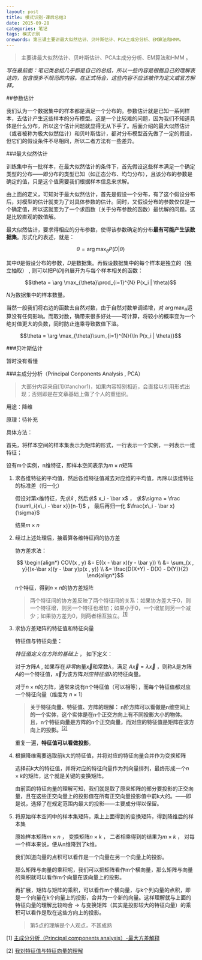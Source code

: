 ```yaml
---
layout: post
title: 模式识别-课后总结3
date: 2015-09-28
categories: 笔记
tags: 模式识别
onewords: 第三课主要讲最大似然估计、贝叶斯估计、PCA主成分分析、EM算法和HMM。
---
```

> 主要讲最大似然估计、贝叶斯估计、PCA主成分分析、EM算法和HMM 。

*写在最前面：笔记类总结几乎都是自己的总结，所以一些内容是根据自己的理解表达的，包含很多不规范的内容。在正式场合，这些内容不应该被作为定义或官方解释。* 


##参数估计

我们认为一个数据集中的样本都是满足一个分布的。参数估计就是已知一系列样本，去估计产生这些样本的分布模型。这是一个比较难的问题，因为我们不知道具体是什么分布，所以这个估计问题就显得无从下手了。后面介绍的最大似然估计（或者被称为极大似然估计）和贝叶斯估计，都对分布模型首先做了一定的假设，但它们的假设条件不尽相同，所以二者方法有一些差异。

###最大似然估计

训练集中有一批样本，在最大似然估计的条件下，首先假设这些样本满足一个确定类型的分布——即分布的类型已知（如正态分布、均匀分布），且该分布的参数是确定的值，只是这个值需要我们根据样本信息来求解。

由上面的定义，可知对于最大似然估计，首先是假设一个分布，有了这个假设分布后，对模型的估计就变为了对具体参数的估计。同时，又假设分布的参数仅仅是一个确定值，所以这就变为了一个求函数（关于分布参数的函数）最优解的问题。这是比较直观的数值解。

最大似然估计，要求得相应的分布参数，使得该参数确定的分布**最有可能产生该数据集**。形式化的表述，就是：

$$\theta = \arg \max_{\theta}P(D | \theta)$$

其中$\theta$是假设分布的参数，$D$是数据集。再假设数据集中的每个样本是独立的（独立抽取） , 则可以把$P(D \| \theta)$展开为与每个样本相关的函数：

$$\theta = \arg \max_{\theta}\prod_{i=1}^{N} P(x_i | \theta)$$

$N$为数据集中的样本数量。

当然一般我们将右边的函数去自然对数，由于自然对数单调递增，对 $\arg \max_{\theta}$运算没有任何影响。而取对数，确带来很多好处——可计算，将较小的概率变为一个绝对值更大的负数，同时防止连乘导致数值下溢。

$$\theta = \arg \max_{\theta}\sum_{i=1}^{N}{\ln P(x_i | \theta)}$$

###贝叶斯估计

暂时没有看懂

###主成分分析（Principal Conponents Analysis , PCA）

> 大部分内容来自\[1\](#anchor1)，如果内容特别相近，会直接以引用形式出现；否则即是在文章基础上做了个人的重组织。

用途：降维

原理：待补充

具体方法：

首先，将样本空间的样本集表示为矩阵的形式，一行表示一个实例，一列表示一维特征；

设有m个实例，n维特征，即样本空间表示为$m \times n$矩阵

1. 求各维特征的平均值，然后各维特征值减去对应维的平均值，再除以该维特征的标准差（归一化）

    假设对第x维特征，先求$\bar x$ , 然后求$ x_i - \bar x$ ， 求$\sigma = \frac {\sum\_i{x\_i - \bar x}}{n-1}$ ， 最后再归一化 $\frac{x\_i - \bar x}{\sigma}$

    结果$m \times n$

2. 经过上述处理后，接着算各维特征间的协方差

    协方差求法：

     $$
    \begin{align*}
    COV(x , y) &= E((x - \bar x)(y - \bar y)) \\
               &= \sum_{x , y}{(x-\bar x)(y - \bar y)p(x , y)} \\
               &= \frac{D(X+Y) - D(X) - D(Y)}{2}
    \end{align*}$$

    n个特征，得到$n \times n$的协方差矩阵

    > 两个特征间的协方差反映了两个特征间的关系：如果协方差大于0，则一个特征增，则另一个特征也增加；如果小于0，一个增加则另一个减少；如果协方差为0，则两者相互独立。<sup><a href="#anchor1">[1]</a></sup>

3. 求协方差矩阵的特征值和特征向量
    
    特征值与特征向量：

    *特征值定义在方阵的基础上* ， 如下定义：

    对于方阵$A$ , 如果存在*非零*向量$\vec x$和常数$\lambda$，满足 $A \vec x = \lambda \vec x$ ，则称$\lambda$是方阵$A$的一个特征值，$\vec x$为该方阵*对应特征值*$\lambda$的特征向量。

    对于$n \times n$的方阵，通常来说有n个特征值（可以相等），而每个特征值都对应一个特征向量（维度为 $n \times 1$）

    > **关于特征向量、特征值、方阵的理解： n阶方阵可以看做是n维空间上的一个实体，这个实体是在n个正交方向上有不同投影大小的物体。且，n个特征向量是方阵的n个正交向量，而对应的特征值是矩阵在该方向上的投影。**<sup><a href="#anchor2">[2]</a></sup>

    重复一遍，**特征值可以看做投影**。

4. 根据降维需要选取前k大的特征值，并将对应的特征向量合并作为变换矩阵

    选择前k大的特征值，并将对应的特征向量作为列向量排列，最终形成一个$n \times k$的矩阵，这个就是关键的变换矩阵。

    由前面的特征向量的理解可知，我们就是取了原来矩阵的部分要投影的正交向量，且在这些正交向量上的投影值在所有正交向量投影值中前k大的。——即是说，选择了在规定范围内最大的投影——主要成分得以保留。

5. 将原始样本空间中的样本集矩阵，乘上上面得到的变换矩阵，得到降维后的样本集

    原始样本矩阵$m \times n$ ， 变换矩阵$n \times k$ ， 二者相乘得到的结果为$m \times k$ ， 对每一个样本来说，便从n维降到了k维。

    我们知道向量的点积可以看作是一个向量在另一个向量上的投影。

    那么矩阵与向量的乘积呢，我们可以把矩阵看作m个横向量，那么矩阵与向量的乘积就可以看作m个向量在该向量上的投影。

    再扩展，矩阵与矩阵的乘积，可以看作m个横向量，与k个列向量的点积，即是一个向量在k个向量上的投影，合并为一个新的向量。这样理解就与上面的特征向量的理解比较吻合 -> 与变换矩阵（其实是投影较大的特征向量）的乘积可以看作是取在这些方向上的投影。

    > 第5点的理解是个人观点，不甚成熟




<span id="anchor1">[1]</span> [主成分分析（Principal components analysis）-最大方差解释](http://www.cnblogs.com/jerrylead/archive/2011/04/18/2020209.html)

<span id="anchor2">[2]</span> [我对特征值与特征向量的理解](http://zisong.me/post/wo-dui-te-zheng-zhi-yu-te-zheng-xiang-liang-de-li-jie)


